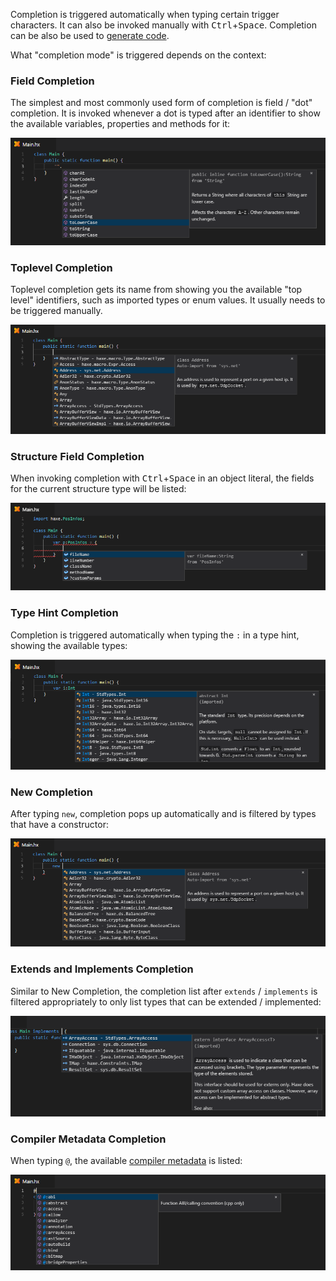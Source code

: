 Completion is triggered automatically when typing certain trigger characters. It can also be invoked manually with <kbd>Ctrl</kbd>+<kbd>Space</kbd>. Completion can be also be used to [generate code](https://github.com/vshaxe/vshaxe/wiki/Code-Generation).

What "completion mode" is triggered depends on the context:

### Field Completion

The simplest and most commonly used form of completion is field / "dot" completion. It is invoked whenever a dot is typed after an identifier to show the available variables, properties and methods for it:

![](images/completion/field_.png)

### Toplevel Completion

Toplevel completion gets its name from showing you the available "top level" identifiers, such as imported types or enum values. It usually needs to be triggered manually.

![](images/completion/toplevel.png)

### Structure Field Completion

When invoking completion with <kbd>Ctrl</kbd>+<kbd>Space</kbd> in an object literal, the fields for the current structure type will be listed:

![](images/completion/structure.png)

### Type Hint Completion

Completion is triggered automatically when typing the `:` in a type hint, showing the available types:

![](images/completion/type-hint_.png)

### New Completion

After typing `new`, completion pops up automatically and is filtered by types that have a constructor:

![](images/completion/new.png)

### Extends and Implements Completion

Similar to New Completion, the completion list after `extends` / `implements` is filtered appropriately to only list types that can be extended / implemented:

![](images/completion/implements.png)

### Compiler Metadata Completion

When typing `@`, the available [compiler metadata](https://haxe.org/manual/cr-metadata.html) is listed:

![](images/completion/metadata_.png)